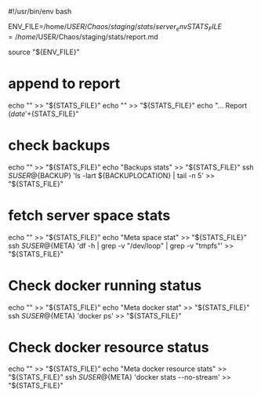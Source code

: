 #!/usr/bin/env bash

ENV_FILE=/home/$USER/Chaos/staging/stats/server_env
STATS_FILE=/home/$USER/Chaos/staging/stats/report.md

source "${ENV_FILE}"

# append to report
echo "" >> "${STATS_FILE}"
echo "" >> "${STATS_FILE}"
echo "... Report $(date '+%Y-%m-%d %H:%M')" >> "${STATS_FILE}"

# check backups
echo "" >> "${STATS_FILE}"
echo "Backups stats" >> "${STATS_FILE}"
ssh ${SUSER}@${BACKUP} 'ls -lart ${BACKUPLOCATION} | tail -n 5' >> "${STATS_FILE}"

# fetch server space stats
echo "" >> "${STATS_FILE}"
echo "Meta space stat" >> "${STATS_FILE}"
ssh ${SUSER}@${META} 'df -h | grep -v "/dev/loop" | grep -v "tmpfs"' >> "${STATS_FILE}"

# Check docker running status
echo "" >> "${STATS_FILE}"
echo "Meta docker stat" >> "${STATS_FILE}"
ssh ${SUSER}@${META} 'docker ps' >> "${STATS_FILE}"

# Check docker resource status
echo "" >> "${STATS_FILE}"
echo "Meta docker resource stats" >> "${STATS_FILE}"
ssh ${SUSER}@${META} 'docker stats --no-stream' >> "${STATS_FILE}"
